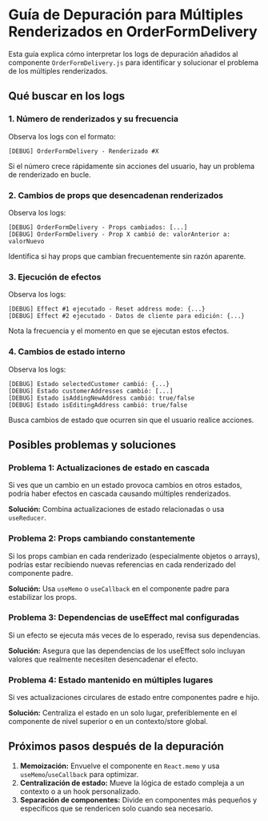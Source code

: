 # Guía de Depuración para Múltiples Renderizados en OrderFormDelivery

Esta guía explica cómo interpretar los logs de depuración añadidos al componente `OrderFormDelivery.js` para identificar y solucionar el problema de los múltiples renderizados.

## Qué buscar en los logs

### 1. Número de renderizados y su frecuencia

Observa los logs con el formato:
```
[DEBUG] OrderFormDelivery - Renderizado #X
```

Si el número crece rápidamente sin acciones del usuario, hay un problema de renderizado en bucle.

### 2. Cambios de props que desencadenan renderizados

Observa los logs:
```
[DEBUG] OrderFormDelivery - Props cambiados: [...]
[DEBUG] OrderFormDelivery - Prop X cambió de: valorAnterior a: valorNuevo
```

Identifica si hay props que cambian frecuentemente sin razón aparente.

### 3. Ejecución de efectos

Observa los logs:
```
[DEBUG] Effect #1 ejecutado - Reset address mode: {...}
[DEBUG] Effect #2 ejecutado - Datos de cliente para edición: {...}
```

Nota la frecuencia y el momento en que se ejecutan estos efectos.

### 4. Cambios de estado interno

Observa los logs:
```
[DEBUG] Estado selectedCustomer cambió: {...}
[DEBUG] Estado customerAddresses cambió: [...]
[DEBUG] Estado isAddingNewAddress cambió: true/false
[DEBUG] Estado isEditingAddress cambió: true/false
```

Busca cambios de estado que ocurren sin que el usuario realice acciones.

## Posibles problemas y soluciones

### Problema 1: Actualizaciones de estado en cascada

Si ves que un cambio en un estado provoca cambios en otros estados, podría haber efectos en cascada causando múltiples renderizados.

**Solución:** Combina actualizaciones de estado relacionadas o usa `useReducer`.

### Problema 2: Props cambiando constantemente

Si los props cambian en cada renderizado (especialmente objetos o arrays), podrías estar recibiendo nuevas referencias en cada renderizado del componente padre.

**Solución:** Usa `useMemo` o `useCallback` en el componente padre para estabilizar los props.

### Problema 3: Dependencias de useEffect mal configuradas

Si un efecto se ejecuta más veces de lo esperado, revisa sus dependencias.

**Solución:** Asegura que las dependencias de los useEffect solo incluyan valores que realmente necesiten desencadenar el efecto.

### Problema 4: Estado mantenido en múltiples lugares

Si ves actualizaciones circulares de estado entre componentes padre e hijo.

**Solución:** Centraliza el estado en un solo lugar, preferiblemente en el componente de nivel superior o en un contexto/store global.

## Próximos pasos después de la depuración

1. **Memoización:** Envuelve el componente en `React.memo` y usa `useMemo`/`useCallback` para optimizar.
2. **Centralización de estado:** Mueve la lógica de estado compleja a un contexto o a un hook personalizado.
3. **Separación de componentes:** Divide en componentes más pequeños y específicos que se rendericen solo cuando sea necesario.

